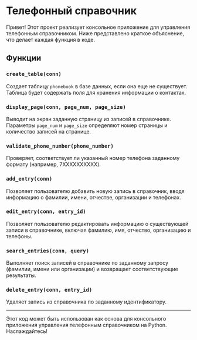 # Телефонный справочник

Привет! Этот проект реализует консольное приложение для управления телефонным справочником. Ниже представлено краткое объяснение, что делает каждая функция в коде.

## Функции

### `create_table(conn)`

Создает таблицу `phonebook` в базе данных, если она еще не существует. Таблица будет содержать поля для хранения информации о контактах.

### `display_page(conn, page_num, page_size)`

Выводит на экран заданную страницу из записей в справочнике. Параметры `page_num` и `page_size` определяют номер страницы и количество записей на странице.

### `validate_phone_number(phone_number)`

Проверяет, соответствует ли указанный номер телефона заданному формату (например, 7XXXXXXXXXX).

### `add_entry(conn)`

Позволяет пользователю добавить новую запись в справочник, вводя информацию о фамилии, имени, отчестве, организации и телефонах.

### `edit_entry(conn, entry_id)`

Позволяет пользователю редактировать информацию о существующей записи в справочнике, включая фамилию, имя, отчество, организацию и телефоны.

### `search_entries(conn, query)`

Выполняет поиск записей в справочнике по заданному запросу (фамилии, имени или организации) и возвращает соответствующие результаты.

### `delete_entry(conn, entry_id)`

Удаляет запись из справочника по заданному идентификатору.

---

Этот код может быть использован как основа для консольного приложения управления телефонным справочником на Python. Наслаждайтесь!
